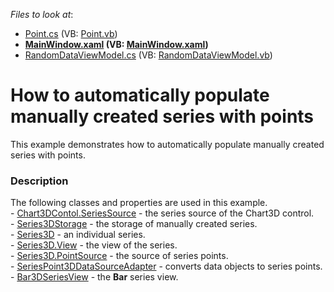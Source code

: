 <!-- default file list -->
*Files to look at*:

* [Point.cs](./CS/Bar3DChart/Model/Point.cs) (VB: [Point.vb](./VB/Bar3DChart/Model/Point.vb))
* **[MainWindow.xaml](./CS/Bar3DChart/View/MainWindow.xaml) (VB: [MainWindow.xaml](./VB/Bar3DChart/View/MainWindow.xaml))**
* [RandomDataViewModel.cs](./CS/Bar3DChart/ViewModel/RandomDataViewModel.cs) (VB: [RandomDataViewModel.vb](./VB/Bar3DChart/ViewModel/RandomDataViewModel.vb))
<!-- default file list end -->
# How to automatically populate manually created series with points


This example demonstrates how to automatically populate manually created series with points.


<h3>Description</h3>

<p>The following classes and properties are used in this example.<br>- <a href="https://documentation.devexpress.com/#WPF/DevExpressXpfChartsChart3DControl_SeriesSourcetopic">Chart3DContol.SeriesSource</a>&nbsp;- the&nbsp;series source of the Chart3D control.<br>- <a href="https://documentation.devexpress.com/#WPF/clsDevExpressXpfChartsSeries3DStoragetopic">Series3DStorage</a>&nbsp;- the storage of manually created&nbsp;series.<br>- <a href="https://documentation.devexpress.com/#WPF/clsDevExpressXpfChartsSeries3Dtopic">Series3D</a>&nbsp;- an individual series.<br>- <a href="https://documentation.devexpress.com/#WPF/DevExpressXpfChartsSeries3DBase_Viewtopic">Series3D.View</a>&nbsp;- the view of the series.<br>- <a href="https://documentation.devexpress.com/#WPF/DevExpressXpfChartsSeries3D_PointSourcetopic">Series3D.PointSource</a>&nbsp;- the source of series points.<br>- <a href="https://documentation.devexpress.com/#WPF/clsDevExpressXpfChartsSeriesPoint3DDataSourceAdaptertopic">SeriesPoint3DDataSourceAdapter</a>&nbsp;- converts data objects to series points.<br>- <a href="https://documentation.devexpress.com/#WPF/clsDevExpressXpfChartsBar3DSeriesViewtopic">Bar3DSeriesView</a>&nbsp;- the&nbsp;<strong>Bar</strong>&nbsp;series view.</p>

<br/>


